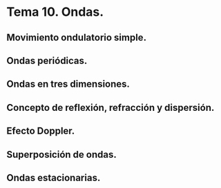 # Tema 10. Ondas.

## Movimiento ondulatorio simple.
## Ondas periódicas.
## Ondas en tres dimensiones.
## Concepto de reflexión, refracción y dispersión.
## Efecto Doppler.
## Superposición de ondas.
## Ondas estacionarias.